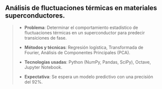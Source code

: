 ## Análisis de fluctuaciones térmicas en materiales superconductores.

> - **Problema**: Determinar el comportamiento estadístico de fluctuaciones térmicas en un superconductor para predecir transiciones de fase. 
>
> - **Métodos y técnicas**: Regresión logística, Transformada de Fourier, Análisis de Componentes Principales (PCA).
>
> - **Tecnologías usadas**: Python (NumPy, Pandas, SciPy), Octave, Jupyter Notebook.
>
> - **Expectativa**: Se espera un modelo predictivo con una precisión del 92%.



